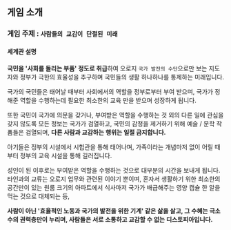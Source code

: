 
## 게임 소개
### 게임 주제 : `사람들의 교감이 단절된 미래`
#### 세계관 설명

**국민을 '사회를 돌리는 부품' 정도로 취급**하여 오로지 `국가 발전의 수단`으로만 보는 지도자와 정부가 극한의 효율성을 추구하며 국민들의 생활 하나하나를 통제하는 미래입니다. 

국가의 국민들은 태어날 때부터 사회에서의 역할을 정부로부터 부여 받으며, 국가가 정해준 역할을 수행하는데 필요한 최소한의 교육 만을 받으며 성장하게 됩니다. 

또한 국민이 국가에 의문을 갖거나, 부여받은 역할을 수행하는 것 외의 다른 일에 관심을 갖지 않도록 모든 정보는 국가가 검열하고, 국민의 감정을 제거하기 위해 예술 / 문학 작품들은 검열되며, **다른 사람과 교감하는 행위는 일절 금지합니다.** 

아기들은 정부의 시설에서 시험관을 통해 태어나며,
가족이라는 개념마저 없이 어릴 때부터 정부의 교육 시설을 통해 길러집니다.

성인이 된 이후로는 부여받은 역할을 수행하는 것으로 대부분의 시간을 보내게 됩니다.
타인과의 교류는 오로지 업무와 관련된 이야기 뿐이며, 
혼자서 생활하기 위한 최소한의 공간만이 있는 원룸 크기의 아파트에서 
식사마저 국가가 배급해주는 영양 캡슐 한 알을 먹는 것으로 대체되는 등,

**사람이 아닌 '효율적인 노동과 국가의 발전을 위한 기계' 같은 삶을 살고,
그 수혜는 극소수의 권력층만이 누리며,
사람들은 서로 소통하고 교감할 수 없는 디스토피아입니다.**
